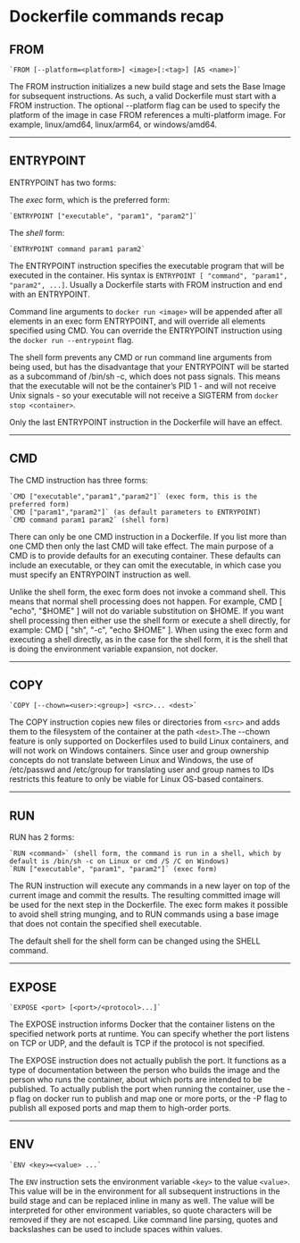 # Dockerfile commands recap

## FROM
    `FROM [--platform=<platform>] <image>[:<tag>] [AS <name>]` 

The FROM instruction initializes a new build stage and sets the Base Image for subsequent instructions. As such, a valid Dockerfile must start with a FROM instruction.  The optional --platform flag can be used to specify the platform of the image in case FROM references a multi-platform image. For example, linux/amd64, linux/arm64, or windows/amd64.

---

## ENTRYPOINT

ENTRYPOINT has two forms:

The _exec_ form, which is the preferred form:

    `ENTRYPOINT ["executable", "param1", "param2"]`
    

The _shell_ form:

    `ENTRYPOINT command param1 param2`

The ENTRYPOINT instruction specifies the executable program that will be executed in the container. His syntax is `ENTRYPOINT [ "command", "param1", "param2", ...]`. Usually a Dockerfile starts with FROM instruction and end with an ENTRYPOINT.

Command line arguments to `docker run <image>` will be appended after all elements in an exec form ENTRYPOINT, and will override all elements specified using CMD. You can override the ENTRYPOINT instruction using the `docker run --entrypoint` flag.

The shell form prevents any CMD or run command line arguments from being used, but has the disadvantage that your ENTRYPOINT will be started as a subcommand of /bin/sh -c, which does not pass signals. This means that the executable will not be the container’s PID 1 - and will not receive Unix signals - so your executable will not receive a SIGTERM from `docker stop <container>`.

Only the last ENTRYPOINT instruction in the Dockerfile will have an effect.

---

## CMD

The CMD instruction has three forms:

    `CMD ["executable","param1","param2"]` (exec form, this is the preferred form)
    `CMD ["param1","param2"]` (as default parameters to ENTRYPOINT)
    `CMD command param1 param2` (shell form)

There can only be one CMD instruction in a Dockerfile. If you list more than one CMD then only the last CMD will take effect. The main purpose of a CMD is to provide defaults for an executing container. These defaults can include an executable, or they can omit the executable, in which case you must specify an ENTRYPOINT instruction as well.

Unlike the shell form, the exec form does not invoke a command shell. This means that normal shell processing does not happen. For example, CMD [ "echo", "$HOME" ] will not do variable substitution on $HOME. If you want shell processing then either use the shell form or execute a shell directly, for example: CMD [ "sh", "-c", "echo $HOME" ]. When using the exec form and executing a shell directly, as in the case for the shell form, it is the shell that is doing the environment variable expansion, not docker.

---

## COPY

    `COPY [--chown=<user>:<group>] <src>... <dest>`

The COPY instruction copies new files or directories from `<src>` and adds them to the filesystem of the container at the path `<dest>`.The --chown feature is only supported on Dockerfiles used to build Linux containers, and will not work on Windows containers. Since user and group ownership concepts do not translate between Linux and Windows, the use of /etc/passwd and /etc/group for translating user and group names to IDs restricts this feature to only be viable for Linux OS-based containers.

---

## RUN

RUN has 2 forms:

    `RUN <command>` (shell form, the command is run in a shell, which by default is /bin/sh -c on Linux or cmd /S /C on Windows)
    `RUN ["executable", "param1", "param2"]` (exec form)

The RUN instruction will execute any commands in a new layer on top of the current image and commit the results. The resulting committed image will be used for the next step in the Dockerfile. The exec form makes it possible to avoid shell string munging, and to RUN commands using a base image that does not contain the specified shell executable.

The default shell for the shell form can be changed using the SHELL command.

---

## EXPOSE

    `EXPOSE <port> [<port>/<protocol>...]`

The EXPOSE instruction informs Docker that the container listens on the specified network ports at runtime. You can specify whether the port listens on TCP or UDP, and the default is TCP if the protocol is not specified.

The EXPOSE instruction does not actually publish the port. It functions as a type of documentation between the person who builds the image and the person who runs the container, about which ports are intended to be published. To actually publish the port when running the container, use the -p flag on docker run to publish and map one or more ports, or the -P flag to publish all exposed ports and map them to high-order ports.

---

## ENV

    `ENV <key>=<value> ...`

The `ENV` instruction sets the environment variable `<key>` to the value `<value>`. This value will be in the environment for all subsequent instructions in the build stage and can be replaced inline in many as well. The value will be interpreted for other environment variables, so quote characters will be removed if they are not escaped. Like command line parsing, quotes and backslashes can be used to include spaces within values.
